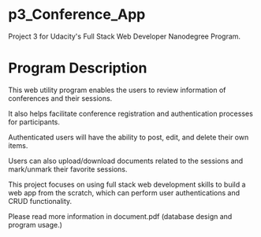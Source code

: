 # p3_Conference_App
Project 3 for Udacity's Full Stack Web Developer Nanodegree Program.

# Program Description
This web utility program enables the users to review information of conferences and their sessions.

It also helps facilitate conference registration and authentication processes for participants.

Authenticated users will have the ability to post, edit, and delete their own items. 

Users can also upload/download documents related to the sessions and mark/unmark their favorite sessions.

This project focuses on using full stack web development skills to build a web app from the scratch, which can perform user authentications and CRUD functionality.


Please read more information in document.pdf (database design and program usage.)
